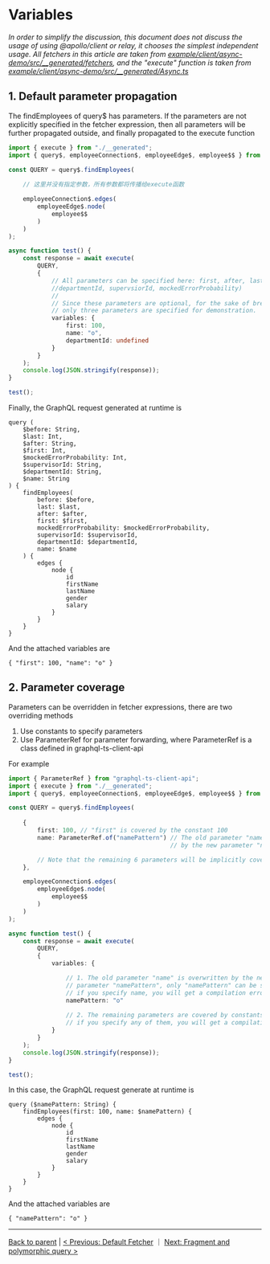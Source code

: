 # Variables

*In order to simplify the discussion, this document does not discuss the usage of using @apollo/client or relay, it chooses the simplest independent usage. All fetchers in this article are taken from [example/client/async-demo/src/__generated/fetchers](../../example/client/async-demo/src/__generated/fetchers), and the "execute" function is taken from [example/client/async-demo/src/__generated/Async.ts](../../example/client/async-demo/src/__generated/Async.ts)*

## 1. Default parameter propagation

The findEmployees of query$ has parameters. If the parameters are not explicitly specified in the fetcher expression, then all parameters will be further propagated outside, and finally propagated to the execute function

```ts
import { execute } from "./__generated";
import { query$, employeeConnection$, employeeEdge$, employee$$ } from "./__generated/fetchers";

const QUERY = query$.findEmployees(
    
    // 这里并没有指定参数，所有参数都将传播给execute函数

    employeeConnection$.edges(
        employeeEdge$.node(
            employee$$
        )
    )
);

async function test() {
    const response = await execute(
        QUERY, 
        {
            // All parameters can be specified here: first, after, last, before, name, name, 
            //departmentId, supervsiorId, mockedErrorProbability)
            //
            // Since these parameters are optional, for the sake of brevity, 
            // only three parameters are specified for demonstration.
            variables: {
                first: 100,
                name: "o",
                departmentId: undefined
            }
        }
    );
    console.log(JSON.stringify(response));
}

test();

``` 
Finally, the GraphQL request generated at runtime is
```
query (
    $before: String, 
    $last: Int, 
    $after: String, 
    $first: Int, 
    $mockedErrorProbability: Int, 
    $supervisorId: String, 
    $departmentId: String, 
    $name: String
) {
    findEmployees(
        before: $before, 
        last: $last, 
        after: $after, 
        first: $first, 
        mockedErrorProbability: $mockedErrorProbability, 
        supervisorId: $supervisorId, 
        departmentId: $departmentId, 
        name: $name
    ) {
        edges {
            node {
                id
                firstName
                lastName
                gender
                salary
            }
        }
    }
}
```
And the attached variables are
```
{ "first": 100, "name": "o" }
```

## 2. Parameter coverage

Parameters can be overridden in fetcher expressions, there are two overriding methods

1. Use constants to specify parameters
2. Use ParameterRef for parameter forwarding, where ParameterRef is a class defined in graphql-ts-client-api

For example

```ts
import { ParameterRef } from "graphql-ts-client-api";
import { execute } from "./__generated";
import { query$, employeeConnection$, employeeEdge$, employee$$ } from "./__generated/fetchers";

const QUERY = query$.findEmployees(
    
    {
        first: 100, // "first" is covered by the constant 100
        name: ParameterRef.of("namePattern") // The old parameter "name" is overwritten 
                                             // by the new parameter "namePattern"

        // Note that the remaining 6 parameters will be implicitly covered as the constant undefined
    },

    employeeConnection$.edges(
        employeeEdge$.node(
            employee$$
        )
    )
);

async function test() {
    const response = await execute(
        QUERY, 
        {
            variables: {

                // 1. The old parameter "name" is overwritten by the new  
                // parameter "namePattern", only "namePattern" can be specified here; 
                // if you specify name, you will get a compilation error
                namePattern: "o"
                
                // 2. The remaining parameters are covered by constants, 
                // if you specify any of them, you will get a compilation error
            }
        }
    );
    console.log(JSON.stringify(response));
}

test();

```
In this case, the GraphQL request generate at runtime is
```
query ($namePattern: String) {
    findEmployees(first: 100, name: $namePattern) {
        edges {
            node {
                id
                firstName
                lastName
                gender
                salary
            }
        }
    }
}
```
And the attached variables are
```
{ "namePattern": "o" }
```

----------------------
[Back to parent](./README.md) | [< Previous: Default Fetcher](./default-fetcher.md) ｜ [Next: Fragment and polymorphic query >](./fragment_zh_CN.md)
